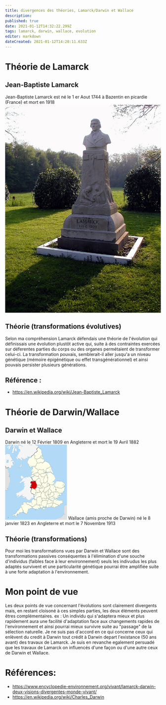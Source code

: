 ```yaml
---
title: divergences des théories, Lamarck/Darwin et Wallace
description: 
published: true
date: 2021-01-12T14:32:22.299Z
tags: lamarck, darwin, wallace, evolution
editor: markdown
dateCreated: 2021-01-12T14:20:11.633Z
---
```


# Théorie de Lamarck
## Jean-Baptiste Lamarck
Jean-Baptiste Lamarck est né le 1 er Aout 1744 à Bazentin en picardie (France) et mort en 1918
![monument lamarck](./images/800px-Bazentin_monument-LAMARCK_(de_face).jpg)
## Théorie (transformations évolutives)
Selon ma compréhension Lamarck défendais une théorie de l'évolution qui définissais une évolution plustôt active qui, suite à des contraintes exercées sur déferentes parties du corps ou des organes permétaient de transformer celui-ci. La transformation pouvais, semblerait-il aller jusqu'a un niveau génétique (mémoire épigénétique ou effet transgénérationnel) et ainsi pouvais persister plusieurs générations.
## Référence :
- https://en.wikipedia.org/wiki/Jean-Baptiste_Lamarck

# Théorie de Darwin/Wallace
## Darwin et Wallace
Darwin né le 12 Février 1809 en Angleterre et mort le 19 Avril 1882
![carte angleterre](./images/200px-Shropshire_UK_locator_map_2010.svg.png)
Wallace (amis proche de Darwin) né le 8 janvier 1823 en Angleterre et mort le 7 Novembre 1913
## Théorie  (transformations)
Pour moi les transformations vues par Darwin et Wallace sont des transformations passives conséquentes à l'élimination d'une souche d'individus (faibles face à leur environnement) seuls les indivudus les plus adaptés survivent et une particularité génétique pourrai être amplifiée suite à une forte adaptation à l'environnement.

# Mon point de vue
Les deux points de vue concernant l'évolutions sont clairement divergents mais, en restant cloisoné à ces simples parties, les deux éléments peuvent êtres complémentaires. ex : Un individu qui s'adaptera mieux et plus rapidement aura une facilité d'adaptation face aux changements rapides de l'environnement et ainsi pourrai mieux survivre suite au "passage" de la sélection naturelle.
Je ne suis pas d'accord en ce qui concerne ceux qui enlèvent du credit à Darwin tout crédit à Darwin depart l'existance (50 ans avant) des travaux de Lamarck. Je suis en revanche egalement persuadé que les travaux de Lamarck on influencés d'une façon ou d'une autre ceux de Darwin et Wallace.

# Références:
- https://www.encyclopedie-environnement.org/vivant/lamarck-darwin-deux-visions-divergentes-monde-vivant/
- https://en.wikipedia.org/wiki/Charles_Darwin